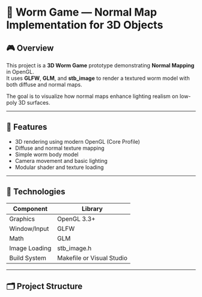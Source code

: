 # 🐍 Worm Game — Normal Map Implementation for 3D Objects

## 🎮 Overview
This project is a **3D Worm Game** prototype demonstrating **Normal Mapping** in OpenGL.  
It uses **GLFW**, **GLM**, and **stb_image** to render a textured worm model with both diffuse and normal maps.  

The goal is to visualize how normal maps enhance lighting realism on low-poly 3D surfaces.

---

## 🧱 Features
- 3D rendering using modern OpenGL (Core Profile)
- Diffuse and normal texture mapping
- Simple worm body model
- Camera movement and basic lighting
- Modular shader and texture loading

---

## 🧩 Technologies
| Component | Library |
|------------|----------|
| Graphics | OpenGL 3.3+ |
| Window/Input | GLFW |
| Math | GLM |
| Image Loading | stb_image.h |
| Build System | Makefile or Visual Studio |

---

## 🗂️ Project Structure


